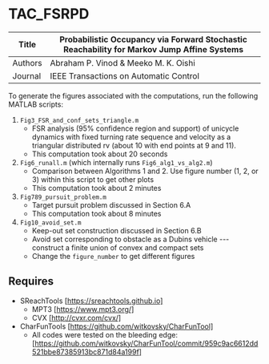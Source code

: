 # TAC_FSRPD

| Title      | Probabilistic Occupancy via Forward Stochastic Reachability for Markov Jump Affine Systems |
|------------|--------------------------------------------------------------------------------------------|
| Authors    | Abraham P. Vinod & Meeko M. K. Oishi                                                       |
| Journal    | IEEE Transactions on Automatic Control                                                     |

To generate the figures associated with the computations, run the following
MATLAB scripts:

1. `Fig3_FSR_and_conf_sets_triangle.m`
    - FSR analysis (95% confidence region and support) of unicycle dynamics with
      fixed turning rate sequence and velocity as a triangular distributed rv
      (about 10 with end points at 9 and 11).
    - This computation took about 20 seconds
2. `Fig6_runall.m` (which internally runs `Fig6_alg1_vs_alg2.m`)
    - Comparison between Algorithms 1 and 2. Use figure number (1, 2, or 3)
      within this script to get other plots
    - This computation took about 2 minutes
3. `Fig789_pursuit_problem.m`
    - Target pursuit problem discussed in Section 6.A
    - This computation took about 8 minutes
4. `Fig10_avoid_set.m`
    - Keep-out set construction discussed in Section 6.B
    - Avoid set corresponding to obstacle as a Dubins vehicle --- construct a
      finite union of convex and compact sets
    - Change the `figure_number` to get different figures

## Requires

- SReachTools [https://sreachtools.github.io]
    - MPT3 [https://www.mpt3.org/]
    - CVX [http://cvxr.com/cvx/]
- CharFunTools [https://github.com/witkovsky/CharFunTool]
    - All codes were tested on the bleeding edge:
      [https://github.com/witkovsky/CharFunTool/commit/959c9ac6612dd521bbe87385913bc871d84a199f]
